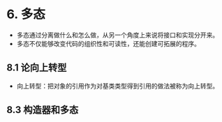 # 6. 多态
+ 多态通过分离做什么和怎么做，从另一个角度上来说将接口和实现分开来。
+ 多态不仅能够改变代码的组织性和可读性，还能创建可拓展的程序。
## 8.1 论向上转型
+ 向上转型：把对象的引用作为对基类类型得到引用的做法被称为向上转型。
## 8.3 构造器和多态
